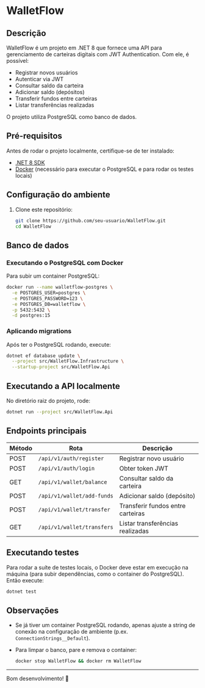 # WalletFlow

## Descrição

WalletFlow é um projeto em .NET 8 que fornece uma API para gerenciamento de carteiras digitais com JWT Authentication. Com ele, é possível:

* Registrar novos usuários
* Autenticar via JWT
* Consultar saldo da carteira
* Adicionar saldo (depósitos)
* Transferir fundos entre carteiras
* Listar transferências realizadas

O projeto utiliza PostgreSQL como banco de dados.

## Pré-requisitos

Antes de rodar o projeto localmente, certifique-se de ter instalado:

* [.NET 8 SDK](https://dotnet.microsoft.com/download)
* [Docker](https://www.docker.com/) (necessário para executar o PostgreSQL e para rodar os testes locais)

## Configuração do ambiente

1. Clone este repositório:

   ```bash
   git clone https://github.com/seu-usuario/WalletFlow.git
   cd WalletFlow
   ```

## Banco de dados

### Executando o PostgreSQL com Docker

Para subir um container PostgreSQL:

```bash
docker run --name walletflow-postgres \
  -e POSTGRES_USER=postgres \
  -e POSTGRES_PASSWORD=123 \
  -e POSTGRES_DB=walletflow \
  -p 5432:5432 \
  -d postgres:15
```

### Aplicando migrations

Após ter o PostgreSQL rodando, execute:

```bash
dotnet ef database update \
  --project src/WalletFlow.Infrastructure \
  --startup-project src/WalletFlow.Api
```

## Executando a API localmente

No diretório raiz do projeto, rode:

```bash
dotnet run --project src/WalletFlow.Api
```

## Endpoints principais

| Método | Rota                       | Descrição                         |
| ------ | -------------------------- | --------------------------------- |
| POST   | `/api/v1/auth/register`    | Registrar novo usuário            |
| POST   | `/api/v1/auth/login`       | Obter token JWT                   |
| GET    | `/api/v1/wallet/balance`   | Consultar saldo da carteira       |
| POST   | `/api/v1/wallet/add-funds` | Adicionar saldo (depósito)        |
| POST   | `/api/v1/wallet/transfer`  | Transferir fundos entre carteiras |
| GET    | `/api/v1/wallet/transfers` | Listar transferências realizadas  |

## Executando testes

Para rodar a suíte de testes locais, o Docker deve estar em execução na máquina (para subir dependências, como o container do PostgreSQL). Então execute:

```bash
dotnet test
```

## Observações

* Se já tiver um container PostgreSQL rodando, apenas ajuste a string de conexão na configuração de ambiente (p.ex. `ConnectionStrings__Default`).
* Para limpar o banco, pare e remova o container:

  ```bash
  docker stop WalletFlow && docker rm WalletFlow
  ```

---

Bom desenvolvimento! 🚀
